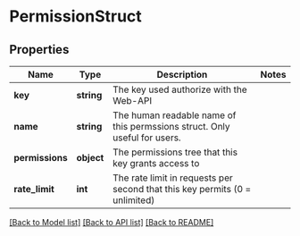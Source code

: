 # PermissionStruct

## Properties
Name | Type | Description | Notes
------------ | ------------- | ------------- | -------------
**key** | **string** | The key used authorize with the Web-API | 
**name** | **string** | The human readable name of this permssions struct. Only useful for users. | 
**permissions** | **object** | The permissions tree that this key grants access to | 
**rate_limit** | **int** | The rate limit in requests per second that this key permits (0 &#x3D; unlimited) | 

[[Back to Model list]](../README.md#documentation-for-models) [[Back to API list]](../README.md#documentation-for-api-endpoints) [[Back to README]](../README.md)


